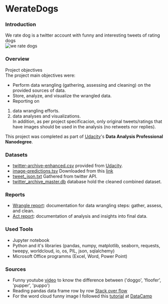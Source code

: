 # WerateDogs

### Introduction
We rate dog is a twitter account with funny and interesting tweets of rating dogs
<br>
![we rate dogs](images/we_rate_dogs.jpg)

### Overview
Project objectives <br>
The project main objectives were: <br>
-	Perform data wrangling (gathering, assessing and cleaning) on the provided sources of data. 
-	Store, analyze, and visualize the wrangled data. 
-	Reporting on 
  1.	data wrangling efforts.
  2.	data analyses and visualizations. <br>
In addition, as per project specificacion, only original tweets/ratings that have images should be used in the analysis (no retweets nor replies).

This project was completed as part of [Udacity](www.udacity.com)'s **Data Analysis Professional Nanodegree**. 

### Datasets
- [twitter-archive-enhanced.csv](data/twitter-archive-enhanced.csv) provided from [Udacity](www.udacity.com).
- [image-predictions.tsv](data/image-predictions.tsv) Downloaded from this [link](https://d17h27t6h515a5.cloudfront.net/topher/2017/August/599fd2ad_image-predictions/image-predictions.tsv)
- [tweet_json.txt](data/tweet_json.txt) Gathered from twitter API.
- [twitter_archive_master.db](data/twitter_archive_master.db) database hold the cleaned combined dataset.

### Reports
- [Wrangle report](reports/wrangle_report.pdf): documentation for data wrangling steps: gather, assess, and clean.
- [Act report](reports/act_report.pdf): documentation of analysis and insights into final data.

### Used Tools
- Jupyter notebook
- Python and it's libraries (pandas, numpy, matplotlib, seaborn, requests, tweepy, worldcloud, io, os, PIL, json, sqlalchemy)
- Microsoft Office programms (Excel, Word, Power Point)

### Sources
- Funny youtube [video](https://www.youtube.com/watch?v=ah6fmNEtXFI) to know the difference between ('doggo', 'floofer', 'pupper', 'puppo')
- Reading pandas data frame row by row [Stack over flow](https://stackoverflow.com/questions/16476924/how-to-iterate-over-rows-in-a-dataframe-in-pandas)
- For the word cloud funny image I followed this [tutorial](https://www.datacamp.com/community/tutorials/wordcloud-python) at [DataCamp](www.datacamp.com)

